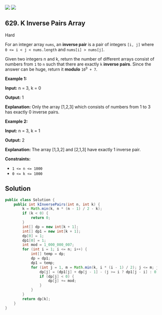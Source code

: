 [![](https://img.shields.io/github/stars/javadev/LeetCode-in-Java?label=Stars&style=flat-square)](https://github.com/javadev/LeetCode-in-Java)
[![](https://img.shields.io/github/forks/javadev/LeetCode-in-Java?label=Fork%20me%20on%20GitHub%20&style=flat-square)](https://github.com/javadev/LeetCode-in-Java/fork)

## 629\. K Inverse Pairs Array

Hard

For an integer array `nums`, an **inverse pair** is a pair of integers `[i, j]` where `0 <= i < j < nums.length` and `nums[i] > nums[j]`.

Given two integers n and k, return the number of different arrays consist of numbers from `1` to `n` such that there are exactly `k` **inverse pairs**. Since the answer can be huge, return it **modulo** <code>10<sup>9</sup> + 7</code>.

**Example 1:**

**Input:** n = 3, k = 0

**Output:** 1

**Explanation:** Only the array [1,2,3] which consists of numbers from 1 to 3 has exactly 0 inverse pairs.

**Example 2:**

**Input:** n = 3, k = 1

**Output:** 2

**Explanation:** The array [1,3,2] and [2,1,3] have exactly 1 inverse pair.

**Constraints:**

*   `1 <= n <= 1000`
*   `0 <= k <= 1000`

## Solution

```java
public class Solution {
    public int kInversePairs(int n, int k) {
        k = Math.min(k, n * (n - 1) / 2 - k);
        if (k < 0) {
            return 0;
        }
        int[] dp = new int[k + 1];
        int[] dp1 = new int[k + 1];
        dp[0] = 1;
        dp1[0] = 1;
        int mod = 1_000_000_007;
        for (int i = 1; i <= n; i++) {
            int[] temp = dp;
            dp = dp1;
            dp1 = temp;
            for (int j = 1, m = Math.min(k, i * (i - 1) / 2); j <= m; j++) {
                dp[j] = (dp1[j] + dp[j - 1] - (j >= i ? dp1[j - i] : 0)) % mod;
                if (dp[j] < 0) {
                    dp[j] += mod;
                }
            }
        }
        return dp[k];
    }
}
```